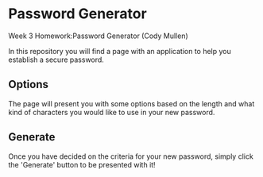 # Password Generator
Week 3 Homework:Password Generator (Cody Mullen)

In this repository you will find a page with an application to help you establish a secure password.

## Options

The page will present you with some options based on the length and what kind of characters you would like to use in your new password.

## Generate

Once you have decided on the criteria for your new password, simply click the 'Generate' button to be presented with it!

